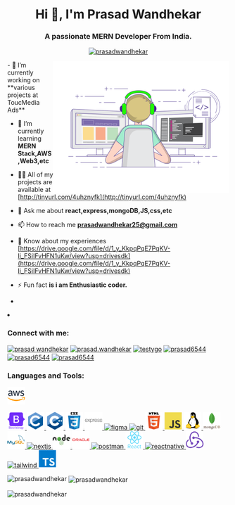 <h1 align="center">Hi 👋, I'm Prasad Wandhekar</h1>
<!-- <h3 align="center">A passionate MERN Developer from India</h3>
 -->
<!-- <div align="center" "> <img src="https://65be5d6df775d9a2229d7dec--tourmaline-gumdrop-14dad4.netlify.app/images/pasha.png" height="270" width="300"  border-radius="20"> </div> -->
<h3 align="center">A passionate MERN Developer From India.</h3>





<p align="center"> <a href="https://github.com/ryo-ma/github-profile-trophy"><img src="https://github-profile-trophy.vercel.app/?username=prasadwandhekar" alt="prasadwandhekar"  /></a> </p>

<div>
  <div>
  <img align="right" alt="Coding" width="400" src="https://raw.githubusercontent.com/devSouvik/devSouvik/master/gif3.gif">
</div>
  <div align="left">
- 🔭 I’m currently working on **various projects at ToucMedia Ads**

- 🌱 I’m currently learning **MERN Stack,AWS,Web3,etc**

- 👨‍💻 All of my projects are available at [http://tinyurl.com/4uhznyfk](http://tinyurl.com/4uhznyfk)

- 💬 Ask me about **react,express,mongoDB,JS,css,etc**

- 📫 How to reach me **prasadwandhekar25@gmail.com**

- 📄 Know about my experiences [https://drive.google.com/file/d/1_y_KkpqPqE7PqKV-Ii_FSiIFvHFN1uKw/view?usp=drivesdk](https://drive.google.com/file/d/1_y_KkpqPqE7PqKV-Ii_FSiIFvHFN1uKw/view?usp=drivesdk)

- ⚡ Fun fact **is i am Enthusiastic coder.**
- </div>


- </div>

<h3 align="left">Connect with me:</h3>
<p align="left">
<a href="https://linkedin.com/in/prasad wandhekar" target="blank"><img align="center" src="https://raw.githubusercontent.com/rahuldkjain/github-profile-readme-generator/master/src/images/icons/Social/linked-in-alt.svg" alt="prasad wandhekar" height="30" width="40" /></a>
<a href="https://instagram.com/prasad.wandhekar" target="blank"><img align="center" src="https://raw.githubusercontent.com/rahuldkjain/github-profile-readme-generator/master/src/images/icons/Social/instagram.svg" alt="prasad.wandhekar" height="30" width="40" /></a>
<a href="https://www.youtube.com/c/testygo" target="blank"><img align="center" src="https://raw.githubusercontent.com/rahuldkjain/github-profile-readme-generator/master/src/images/icons/Social/youtube.svg" alt="testygo" height="30" width="40" /></a>
<a href="https://www.codechef.com/users/prasad6544" target="blank"><img align="center" src="https://cdn.jsdelivr.net/npm/simple-icons@3.1.0/icons/codechef.svg" alt="prasad6544" height="30" width="40" /></a>
<a href="https://www.leetcode.com/prasad6544" target="blank"><img align="center" src="https://raw.githubusercontent.com/rahuldkjain/github-profile-readme-generator/master/src/images/icons/Social/leet-code.svg" alt="prasad6544" height="30" width="40" /></a>
<a href="https://discord.gg/prasad6544" target="blank"><img align="center" src="https://raw.githubusercontent.com/rahuldkjain/github-profile-readme-generator/master/src/images/icons/Social/discord.svg" alt="prasad6544" height="30" width="40" /></a>
</p>

<h3 align="left">Languages and Tools:</h3>

<a href="https://aws.amazon.com" target="_blank" rel="noreferrer"> <img src="https://raw.githubusercontent.com/devicons/devicon/master/icons/amazonwebservices/amazonwebservices-original-wordmark.svg" alt="aws" width="40" height="40"/>

<p align="left">  </a> <a href="https://getbootstrap.com" target="_blank" rel="noreferrer"> <img src="https://raw.githubusercontent.com/devicons/devicon/master/icons/bootstrap/bootstrap-plain-wordmark.svg" alt="bootstrap" width="40" height="40"/> </a> <a href="https://www.cprogramming.com/" target="_blank" rel="noreferrer"> <img src="https://raw.githubusercontent.com/devicons/devicon/master/icons/c/c-original.svg" alt="c" width="40" height="40"/> </a> <a href="https://www.w3schools.com/cpp/" target="_blank" rel="noreferrer"> <img src="https://raw.githubusercontent.com/devicons/devicon/master/icons/cplusplus/cplusplus-original.svg" alt="cplusplus" width="40" height="40"/> </a> <a href="https://www.w3schools.com/css/" target="_blank" rel="noreferrer"> <img src="https://raw.githubusercontent.com/devicons/devicon/master/icons/css3/css3-original-wordmark.svg" alt="css3" width="40" height="40"/> </a> <a href="https://expressjs.com" target="_blank" rel="noreferrer"> <img src="https://raw.githubusercontent.com/devicons/devicon/master/icons/express/express-original-wordmark.svg" alt="express" width="40" height="40"/> </a> <a href="https://www.figma.com/" target="_blank" rel="noreferrer"> <img src="https://www.vectorlogo.zone/logos/figma/figma-icon.svg" alt="figma" width="40" height="40"/> </a> <a href="https://git-scm.com/" target="_blank" rel="noreferrer"> <img src="https://www.vectorlogo.zone/logos/git-scm/git-scm-icon.svg" alt="git" width="40" height="40"/> </a> <a href="https://www.w3.org/html/" target="_blank" rel="noreferrer"> <img src="https://raw.githubusercontent.com/devicons/devicon/master/icons/html5/html5-original-wordmark.svg" alt="html5" width="40" height="40"/> </a> <a href="https://developer.mozilla.org/en-US/docs/Web/JavaScript" target="_blank" rel="noreferrer"> <img src="https://raw.githubusercontent.com/devicons/devicon/master/icons/javascript/javascript-original.svg" alt="javascript" width="40" height="40"/> </a> <a href="https://www.linux.org/" target="_blank" rel="noreferrer"> <img src="https://raw.githubusercontent.com/devicons/devicon/master/icons/linux/linux-original.svg" alt="linux" width="40" height="40"/> </a> <a href="https://www.mongodb.com/" target="_blank" rel="noreferrer"> <img src="https://raw.githubusercontent.com/devicons/devicon/master/icons/mongodb/mongodb-original-wordmark.svg" alt="mongodb" width="40" height="40"/> </a> <a href="https://www.mysql.com/" target="_blank" rel="noreferrer"> <img src="https://raw.githubusercontent.com/devicons/devicon/master/icons/mysql/mysql-original-wordmark.svg" alt="mysql" width="40" height="40"/> </a> <a href="https://nextjs.org/" target="_blank" rel="noreferrer"> <img src="https://cdn.worldvectorlogo.com/logos/nextjs-2.svg" alt="nextjs" width="40" height="40"/> </a> <a href="https://nodejs.org" target="_blank" rel="noreferrer"> <img src="https://raw.githubusercontent.com/devicons/devicon/master/icons/nodejs/nodejs-original-wordmark.svg" alt="nodejs" width="40" height="40"/> </a> <a href="https://www.oracle.com/" target="_blank" rel="noreferrer"> <img src="https://raw.githubusercontent.com/devicons/devicon/master/icons/oracle/oracle-original.svg" alt="oracle" width="40" height="40"/> </a> <a href="https://postman.com" target="_blank" rel="noreferrer"> <img src="https://www.vectorlogo.zone/logos/getpostman/getpostman-icon.svg" alt="postman" width="40" height="40"/> </a> <a href="https://reactjs.org/" target="_blank" rel="noreferrer"> <img src="https://raw.githubusercontent.com/devicons/devicon/master/icons/react/react-original-wordmark.svg" alt="react" width="40" height="40"/> </a> <a href="https://reactnative.dev/" target="_blank" rel="noreferrer"> <img src="https://reactnative.dev/img/header_logo.svg" alt="reactnative" width="40" height="40"/> </a> <a href="https://redux.js.org" target="_blank" rel="noreferrer"> <img src="https://raw.githubusercontent.com/devicons/devicon/master/icons/redux/redux-original.svg" alt="redux" width="40" height="40"/> </a> <a href="https://tailwindcss.com/" target="_blank" rel="noreferrer"> <img src="https://www.vectorlogo.zone/logos/tailwindcss/tailwindcss-icon.svg" alt="tailwind" width="40" height="40"/> </a> <a href="https://www.typescriptlang.org/" target="_blank" rel="noreferrer"> <img src="https://raw.githubusercontent.com/devicons/devicon/master/icons/typescript/typescript-original.svg" alt="typescript" width="40" height="40"/> </a> </p>

<p><img align="left" src="https://github-readme-stats.vercel.app/api/top-langs?username=prasadwandhekar&show_icons=true&locale=en&layout=compact" alt="prasadwandhekar" /></p>

<p>&nbsp;<img align="center" src="https://github-readme-stats.vercel.app/api?username=prasadwandhekar&show_icons=true&locale=en" alt="prasadwandhekar" /></p>

<p><img align="center" src="https://github-readme-streak-stats.herokuapp.com/?user=prasadwandhekar&" alt="prasadwandhekar" /></p>
